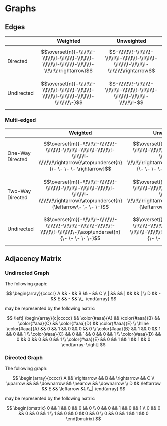 # Graphs

## Edges

| | Weighted | Unweighted |
|--|--|--|
| Directed | $$\overset{n}{-\\!\\!\\!-\\!\\!\\!-\\!\\!\\!-\\!\\!\\!-\\!\\!\\!-\\!\\!\\!-\\!\\!\\!-\\!\\!\\!\rightarrow}$$ | $$-\\!\\!\\!-\\!\\!\\!-\\!\\!\\!-\\!\\!\\!-\\!\\!\\!-\\!\\!\\!-\\!\\!\\!-\\!\\!\\!\rightarrow$$ |
| Undirected | $$\overset{n}{-\\!\\!\\!-\\!\\!\\!-\\!\\!\\!-\\!\\!\\!-\\!\\!\\!-\\!\\!\\!-\\!\\!\\!-\\!\\!\\!\-}$$ | $$-\\!\\!\\!-\\!\\!\\!-\\!\\!\\!-\\!\\!\\!-\\!\\!\\!-\\!\\!\\!-\\!\\!\\!-\\!\\!\\!-$$ |

### Multi-edged

| | Weighted | Unweighted |
|--|--|--|
| One-Way Directed |  $$\overset{m}{-\\!\\!\\!-\\!\\!\\!-\\!\\!\\!-\\!\\!\\!-\\!\\!\\!-\\!\\!\\!-\\!\\!\\!-\\!\\!\\!\rightarrow}\atop\underset{n}{\- \- \- \- \rightarrow}$$ | $$\overset{}{-\\!\\!\\!-\\!\\!\\!-\\!\\!\\!-\\!\\!\\!-\\!\\!\\!-\\!\\!\\!-\\!\\!\\!-\\!\\!\\!\rightarrow}\atop\underset{}{\- \- \- \- \rightarrow}$$ |
| Two-Way Directed |  $$\overset{m}{-\\!\\!\\!-\\!\\!\\!-\\!\\!\\!-\\!\\!\\!-\\!\\!\\!-\\!\\!\\!-\\!\\!\\!-\\!\\!\\!\rightarrow}\atop\underset{n}{\leftarrow\- \- \- \-}$$ | $$\overset{}{-\\!\\!\\!-\\!\\!\\!-\\!\\!\\!-\\!\\!\\!-\\!\\!\\!-\\!\\!\\!-\\!\\!\\!-\\!\\!\\!\rightarrow}\atop\underset{}{\leftarrow\- \- \- \-}$$ |
| Undirected |  $$\overset{m}{-\\!\\!\\!-\\!\\!\\!-\\!\\!\\!-\\!\\!\\!-\\!\\!\\!-\\!\\!\\!-\\!\\!\\!-\\!\\!\\!\-}\atop\underset{n}{\- \- \- \- \-}$$ | $$\overset{}{-\\!\\!\\!-\\!\\!\\!-\\!\\!\\!-\\!\\!\\!-\\!\\!\\!-\\!\\!\\!-\\!\\!\\!-\\!\\!\\!-}\atop\underset{}{\- \- \- \- \-}$$ |

## Adjacency Matrix

### Undirected Graph

The following graph:

$$
\begin{array}{ccccr}
A && - && B && - && C
\\
| && && | && && |
\\
D && - && E && - && \\_|
\end{array}
$$

may be represented by the following matrix:

$$
\left[
\begin{array}{c|ccccc}
&& \color{#aaa}{A} && \color{#aaa}{B} && \color{#aaa}{C} && \color{#aaa}{D} && \color{#aaa}{E}
\\
\hline
\color{#aaa}{A} && 0 && 1 && 0 && 0 && 0
\\
\color{#aaa}{B} && 1 && 0 && 1 && 0 && 1
\\
\color{#aaa}{C} && 0 && 1 && 0 && 0 && 1
\\
\color{#aaa}{D} && 0 && 0 && 0 && 0 && 1
\\
\color{#aaa}{E} && 0 && 1 && 1 && 1 && 0
\end{array}
\right]
$$

### Directed Graph

The following graph:

$$
\begin{array}{ccccr}
A && \rightarrow && B && \rightarrow && C
\\
\uparrow && && \downarrow && \nearrow && \downarrow
\\
D && \leftarrow && E && \leftarrow && \\_|
\end{array}
$$

may be represented by the following matrix:

$$
\begin{bmatrix}
0 && 1 && 0 && 0 && 0
\\
0 && 0 && 1 && 0 && 1
\\
0 && 0 && 0 && 0 && 1
\\
1 && 0 && 0 && 0 && 0
\\
0 && 0 && 1 && 1 && 0
\end{bmatrix}
$$
